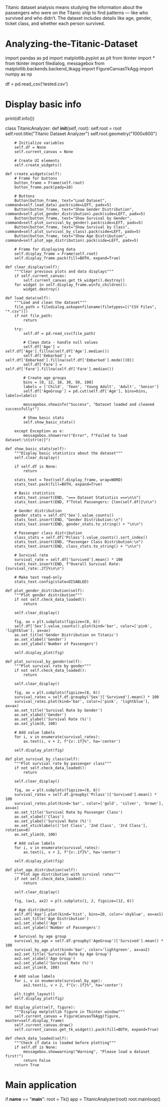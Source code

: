 Titanic dataset analysis means studying the information about the passengers who were on the Titanic ship to find patterns 
— like who survived and who didn’t. The dataset includes details like age, gender, ticket class, and whether each person survived.
# Analyzing-the-Titanic-Dataset
import pandas as pd
import matplotlib.pyplot as plt
from tkinter import *
from tkinter import filedialog, messagebox
from matplotlib.backends.backend_tkagg import FigureCanvasTkAgg
import numpy as np

df = pd.read_csv('tested.csv')

# Display basic info
print(df.info())

class TitanicAnalyzer:
    def __init__(self, root):
        self.root = root
        self.root.title("Titanic Dataset Analyzer")
        self.root.geometry("1000x800")
        
        # Initialize variables
        self.df = None
        self.current_canvas = None
        
        # Create UI elements
        self.create_widgets()
    
    def create_widgets(self):
        # Frame for buttons
        button_frame = Frame(self.root)
        button_frame.pack(pady=10)
        
        # Buttons
        Button(button_frame, text="Load Dataset", command=self.load_data).pack(side=LEFT, padx=5)
        Button(button_frame, text="Show Gender Distribution", command=self.plot_gender_distribution).pack(side=LEFT, padx=5)
        Button(button_frame, text="Show Survival by Gender", command=self.plot_survival_by_gender).pack(side=LEFT, padx=5)
        Button(button_frame, text="Show Survival by Class", command=self.plot_survival_by_class).pack(side=LEFT, padx=5)
        Button(button_frame, text="Show Age Distribution", command=self.plot_age_distribution).pack(side=LEFT, padx=5)
        
        # Frame for displaying data
        self.display_frame = Frame(self.root)
        self.display_frame.pack(fill=BOTH, expand=True)
    
    def clear_display(self):
        """Clear previous plots and data displays"""
        if self.current_canvas:
            self.current_canvas.get_tk_widget().destroy()
        for widget in self.display_frame.winfo_children():
            widget.destroy()
    
    def load_data(self):
        """Load and clean the dataset"""
        file_path = filedialog.askopenfilename(filetypes=[("CSV Files", "*.csv")])
        if not file_path:
            return
        
        try:
            self.df = pd.read_csv(file_path)
            
            # Clean data - handle null values
            self.df['Age'] = self.df['Age'].fillna(self.df['Age'].median())
            self.df['Embarked'] = self.df['Embarked'].fillna(self.df['Embarked'].mode()[0])
            self.df['Fare'] = self.df['Fare'].fillna(self.df['Fare'].median())
            
            # Create age groups
            bins = [0, 12, 18, 30, 50, 100]
            labels = ['Child', 'Teen', 'Young Adult', 'Adult', 'Senior']
            self.df['AgeGroup'] = pd.cut(self.df['Age'], bins=bins, labels=labels)
            
            messagebox.showinfo("Success", "Dataset loaded and cleaned successfully!")
            
            # Show basic stats
            self.show_basic_stats()
            
        except Exception as e:
            messagebox.showerror("Error", f"Failed to load dataset:\n{str(e)}")
    
    def show_basic_stats(self):
        """Display basic statistics about the dataset"""
        self.clear_display()
        
        if self.df is None:
            return
        
        stats_text = Text(self.display_frame, wrap=WORD)
        stats_text.pack(fill=BOTH, expand=True)
        
        # Basic statistics
        stats_text.insert(END, "=== Dataset Statistics ===\n\n")
        stats_text.insert(END, f"Total Passengers: {len(self.df)}\n\n")
        
        # Gender distribution
        gender_stats = self.df['Sex'].value_counts()
        stats_text.insert(END, "Gender Distribution:\n")
        stats_text.insert(END, gender_stats.to_string() + "\n\n")
        
        # Passenger class distribution
        class_stats = self.df['Pclass'].value_counts().sort_index()
        stats_text.insert(END, "Passenger Class Distribution:\n")
        stats_text.insert(END, class_stats.to_string() + "\n\n")
        
        # Survival rate
        survival_rate = self.df['Survived'].mean() * 100
        stats_text.insert(END, f"Overall Survival Rate: {survival_rate:.2f}%\n\n")
        
        # Make text read-only
        stats_text.config(state=DISABLED)
    
    def plot_gender_distribution(self):
        """Plot gender distribution"""
        if not self.check_data_loaded():
            return
        
        self.clear_display()
        
        fig, ax = plt.subplots(figsize=(8, 6))
        self.df['Sex'].value_counts().plot(kind='bar', color=['pink', 'lightblue'], ax=ax)
        ax.set_title('Gender Distribution on Titanic')
        ax.set_xlabel('Gender')
        ax.set_ylabel('Number of Passengers')
        
        self.display_plot(fig)
    
    def plot_survival_by_gender(self):
        """Plot survival rate by gender"""
        if not self.check_data_loaded():
            return
        
        self.clear_display()
        
        fig, ax = plt.subplots(figsize=(8, 6))
        survival_rates = self.df.groupby('Sex')['Survived'].mean() * 100
        survival_rates.plot(kind='bar', color=['pink', 'lightblue'], ax=ax)
        ax.set_title('Survival Rate by Gender')
        ax.set_xlabel('Gender')
        ax.set_ylabel('Survival Rate (%)')
        ax.set_ylim(0, 100)
        
        # Add value labels
        for i, v in enumerate(survival_rates):
            ax.text(i, v + 2, f"{v:.1f}%", ha='center')
        
        self.display_plot(fig)
    
    def plot_survival_by_class(self):
        """Plot survival rate by passenger class"""
        if not self.check_data_loaded():
            return
        
        self.clear_display()
        
        fig, ax = plt.subplots(figsize=(8, 6))
        survival_rates = self.df.groupby('Pclass')['Survived'].mean() * 100
        survival_rates.plot(kind='bar', color=['gold', 'silver', 'brown'], ax=ax)
        ax.set_title('Survival Rate by Passenger Class')
        ax.set_xlabel('Class')
        ax.set_ylabel('Survival Rate (%)')
        ax.set_xticklabels(['1st Class', '2nd Class', '3rd Class'], rotation=0)
        ax.set_ylim(0, 100)
        
        # Add value labels
        for i, v in enumerate(survival_rates):
            ax.text(i, v + 2, f"{v:.1f}%", ha='center')
        
        self.display_plot(fig)
    
    def plot_age_distribution(self):
        """Plot age distribution with survival rates"""
        if not self.check_data_loaded():
            return
        
        self.clear_display()
        
        fig, (ax1, ax2) = plt.subplots(1, 2, figsize=(12, 6))
        
        # Age distribution
        self.df['Age'].plot(kind='hist', bins=20, color='skyblue', ax=ax1)
        ax1.set_title('Age Distribution')
        ax1.set_xlabel('Age')
        ax1.set_ylabel('Number of Passengers')
        
        # Survival by age group
        survival_by_age = self.df.groupby('AgeGroup')['Survived'].mean() * 100
        survival_by_age.plot(kind='bar', color='lightgreen', ax=ax2)
        ax2.set_title('Survival Rate by Age Group')
        ax2.set_xlabel('Age Group')
        ax2.set_ylabel('Survival Rate (%)')
        ax2.set_ylim(0, 100)
        
        # Add value labels
        for i, v in enumerate(survival_by_age):
            ax2.text(i, v + 2, f"{v:.1f}%", ha='center')
        
        plt.tight_layout()
        self.display_plot(fig)
    
    def display_plot(self, figure):
        """Display matplotlib figure in Tkinter window"""
        self.current_canvas = FigureCanvasTkAgg(figure, master=self.display_frame)
        self.current_canvas.draw()
        self.current_canvas.get_tk_widget().pack(fill=BOTH, expand=True)
    
    def check_data_loaded(self):
        """Check if data is loaded before plotting"""
        if self.df is None:
            messagebox.showwarning("Warning", "Please load a dataset first!")
            return False
        return True

# Main application
if __name__ == "__main__":
    root = Tk()
    app = TitanicAnalyzer(root)
    root.mainloop()
